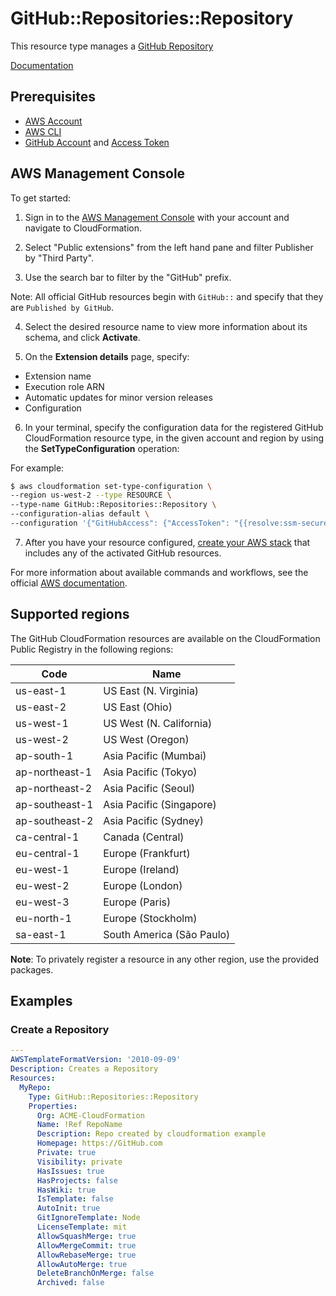 # GitHub::Repositories::Repository

This resource type manages a [GitHub Repository][9]

[Documentation][26]

## Prerequisites
* [AWS Account][19]
* [AWS CLI][20]
* [GitHub Account][21] and [Access Token][22]

## AWS Management Console

To get started:

1. Sign in to the [AWS Management Console][23] with your account and navigate to CloudFormation.

2. Select "Public extensions" from the left hand pane and filter Publisher by "Third Party".

3. Use the search bar to filter by the "GitHub" prefix.

Note: All official GitHub resources begin with `GitHub::` and specify that they are `Published by GitHub`.

4. Select the desired resource name to view more information about its schema, and click **Activate**.

5. On the **Extension details** page, specify:
- Extension name
- Execution role ARN
- Automatic updates for minor version releases
- Configuration

6. In your terminal, specify the configuration data for the registered GitHub CloudFormation resource type, in the given account and region by using the **SetTypeConfiguration** operation:


For example:

  ```Bash
  $ aws cloudformation set-type-configuration \
  --region us-west-2 --type RESOURCE \
  --type-name GitHub::Repositories::Repository \
  --configuration-alias default \
  --configuration '{"GitHubAccess": {"AccessToken": "{{resolve:ssm-secure:/cfn/github/accesstoken:1}}"}}'
  ```

7. After you have your resource configured, [create your AWS stack][24] that includes any of the activated GitHub resources.

For more information about available commands and workflows, see the official [AWS documentation][25].

## Supported regions

The GitHub CloudFormation resources are available on the CloudFormation Public Registry in the following regions:

| Code            | Name                      |
|-----------------|---------------------------|
| us-east-1       | US East (N. Virginia)     |
| us-east-2       | US East (Ohio)            |
| us-west-1       | US West (N. California)   |
| us-west-2       | US West (Oregon)          |
| ap-south-1      | Asia Pacific (Mumbai)     |
| ap-northeast-1  | Asia Pacific (Tokyo)      |
| ap-northeast-2  | Asia Pacific (Seoul)      |
| ap-southeast-1  | Asia Pacific (Singapore)  |
| ap-southeast-2  | Asia Pacific (Sydney)     |
| ca-central-1    | Canada (Central)          |
| eu-central-1    | Europe (Frankfurt)        |
| eu-west-1       | Europe (Ireland)          |
| eu-west-2       | Europe (London)           |
| eu-west-3       | Europe (Paris)            |
| eu-north-1      | Europe (Stockholm)        |
| sa-east-1       | South America (São Paulo) |

**Note**: To privately register a resource in any other region, use the provided packages.

## Examples

### Create a Repository

```yaml
---
AWSTemplateFormatVersion: '2010-09-09'
Description: Creates a Repository
Resources:
  MyRepo:
    Type: GitHub::Repositories::Repository
    Properties:
      Org: ACME-CloudFormation
      Name: !Ref RepoName
      Description: Repo created by cloudformation example
      Homepage: https://GitHub.com
      Private: true
      Visibility: private
      HasIssues: true
      HasProjects: false
      HasWiki: true
      IsTemplate: false
      AutoInit: true
      GitIgnoreTemplate: Node
      LicenseTemplate: mit
      AllowSquashMerge: true
      AllowMergeCommit: true
      AllowRebaseMerge: true
      AllowAutoMerge: true
      DeleteBranchOnMerge: false
      Archived: false

```

[1]: https://docs.aws.amazon.com/cloudformation-cli/latest/userguide/resource-types.html
[2]: https://docs.aws.amazon.com/AWSCloudFormation/latest/UserGuide/Welcome.html
[3]: https://docs.github.com/en/rest/git/tags
[4]: GitHub-Git-Tag
[5]: https://docs.github.com/en/account-and-profile/setting-up-and-managing-your-personal-account-on-github/managing-your-membership-in-organizations/about-organization-membership
[6]: GitHub-Organizations-Membership
[7]: https://docs.github.com/en/account-and-profile/setting-up-and-managing-your-personal-account-on-github/managing-access-to-your-personal-repositories/inviting-collaborators-to-a-personal-repository
[8]: GitHub-Repositories-Collaborator
[9]: https://docs.github.com/en/repositories
[10]: GitHub-Repositories-Repository
[11]: https://docs.github.com/en/developers/webhooks-and-events/webhooks/about-webhooks
[12]: GitHub-Repositories-Webhook
[13]: https://docs.github.com/en/organizations/organizing-members-into-teams/adding-organization-members-to-a-team
[14]: GitHub-Teams-Membership
[15]: https://docs.github.com/en/organizations/managing-user-access-to-your-organizations-repositories/managing-team-access-to-an-organization-repository
[16]: GitHub-Teams-RepositoryAccess
[17]: https://docs.github.com/en/organizations/organizing-members-into-teams/about-teams
[18]: GitHub-Teams-Team
[19]: https://aws.amazon.com/account/
[20]: https://aws.amazon.com/cli/
[21]: https://github.com/
[22]: https://docs.github.com/en/authentication/keeping-your-account-and-data-secure/creating-a-personal-access-token
[23]: https://aws.amazon.com/console/
[24]: https://console.aws.amazon.com/cloudformation/home
[25]: https://docs.aws.amazon.com/AWSCloudFormation/latest/UserGuide/registry.html
[26]: ./docs/README.md
